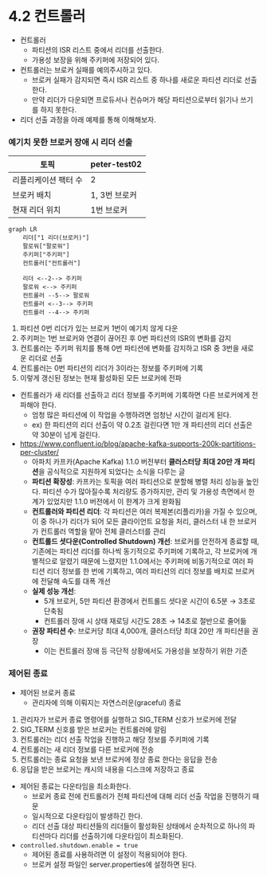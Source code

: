 # 4.2 컨트롤러

- 컨트롤러
    - 파티션의 ISR 리스트 중에서 리더를 선출한다.
    - 가용성 보장을 위해 주키퍼에 저장되어 있다.
- 컨트롤러는 브로커 실패를 예의주시하고 있다.
    - 브로커 실패가 감지되면 즉시 ISR 리스트 중 하나를 새로운 파티션 리더로 선출한다.
    - 만약 리더가 다운되면 프로듀서나 컨슈머가 해당 파티션으로부터 읽기나 쓰기를 하지 못한다.
- 리더 선출 과정을 아래 예제를 통해 이해해보자.

### 예기치 못한 브로커 장애 시 리더 선출

| 토픽 | peter-test02 |
| --- | --- |
| 리플리케이션 팩터 수 | 2 |
| 브로커 배치 | 1, 3번 브로커 |
| 현재 리더 위치 | 1번 브로커 |

```mermaid
graph LR
    리더["1 리더(브로커)"]
    팔로워["팔로워"]
    주키퍼["주키퍼"]
    컨트롤러["컨트롤러"]

    리더 <--2--> 주키퍼
    팔로워 <--> 주키퍼
    컨트롤러 --5--> 팔로워
    컨트롤러 <--3--> 주키퍼
    컨트롤러 --4--> 주키퍼

```

1. 파티션 0번 리더가 있는 브로커 1번이 예기치 않게 다운
2. 주키퍼는 1번 브로커와 연결이 끊어진 후 0번 파티션의 ISR의 변화를 감지
3. 컨트롤러는 주키퍼 워치를 통해 0번 파티션에 변화를 감지하고 ISR 중 3번을 새로운 리더로 선출
4. 컨트롤러는 0번 파티션의 리더가 3이라는 정보를 주키퍼에 기록
5. 이렇게 갱신된 정보는 현재 활성화된 모든 브로커에 전파

- 컨트롤러가 새 리더를 선출하고 리더 정보를 주키퍼에 기록하면 다른 브로커에게 전파해야 한다.
    - 엄청 많은 파티션에 이 작업을 수행하려면 엄청난 시간이 걸리게 된다.
    - ex) 한 파티션의 리더 선출이 약 0.2초 걸린다면 1만 개 파티션의 리더 선출은 약 30분이 넘게 걸린다.
- https://www.confluent.io/blog/apache-kafka-supports-200k-partitions-per-cluster/
    - 아파치 카프카(Apache Kafka) 1.1.0 버전부터 **클러스터당 최대 20만 개 파티션**을 공식적으로 지원하게 되었다는 소식을 다루는 글
    - **파티션 확장성**: 카프카는 토픽을 여러 파티션으로 분할해 병렬 처리 성능을 높인다. 파티션 수가 많아질수록 처리량도 증가하지만, 관리 및 가용성 측면에서 한계가 있었지만 1.1.0 버전에서 이 한계가 크게 완화됨
    - **컨트롤러와 파티션 리더**: 각 파티션은 여러 복제본(리플리카)을 가질 수 있으며, 이 중 하나가 리더가 되어 모든 클라이언트 요청을 처리, 클러스터 내 한 브로커가 컨트롤러 역할을 맡아 전체 클러스터를 관리
    - **컨트롤드 셧다운(Controlled Shutdown) 개선**: 브로커를 안전하게 종료할 때, 기존에는 파티션 리더를 하나씩 동기적으로 주키퍼에 기록하고, 각 브로커에 개별적으로 알렸기 때문에 느렸지만 1.1.0에서는 주키퍼에 비동기적으로 여러 파티션 리더 정보를 한 번에 기록하고, 여러 파티션의 리더 정보를 배치로 브로커에 전달해 속도를 대폭 개선
    - **실제 성능 개선**:
        - 5개 브로커, 5만 파티션 환경에서 컨트롤드 셧다운 시간이 6.5분 → 3초로 단축됨
        - 컨트롤러 장애 시 상태 재로딩 시간도 28초 → 14초로 절반으로 줄어듦
    - **권장 파티션 수**: 브로커당 최대 4,000개, 클러스터당 최대 20만 개 파티션을 권장
        - 이는 컨트롤러 장애 등 극단적 상황에서도 가용성을 보장하기 위한 기준

### 제어된 종료

- 제어된 브로커 종료
    - 관리자에 의해 이뤄지는 자연스러운(graceful) 종료

1. 관리자가 브로커 종료 명령어를 실행하고 SIG_TERM 신호가 브로커에 전달
2. SIG_TERM 신호를 받은 브로커는 컨트롤러에 알림
3. 컨트롤러는 리더 선출 작업을 진행하고 해당 정보를 주키퍼에 기록
4. 컨트롤러는 새 리더 정보를 다른 브로커에 전송
5. 컨트롤러는 종료 요청을 보낸 브로커에 정상 종료 한다는 응답을 전송
6. 응답을 받은 브로커는 캐시의 내용을 디스크에 저장하고 종료

- 제어된 종료는 다운타임을 최소화한다.
    - 브로커 종료 전에 컨트롤러가 전체 파티션에 대해 리더 선출 작업을 진행하기 때문
    - 일시적으로 다운타임이 발생하긴 한다.
    - 리더 선출 대상 파티션들의 리더들이 활성화된 상태에서 순차적으로 하나의 파티션마다 리더를 선출하기에 다운타임이 최소화된다.
- `controlled.shutdown.enable = true`
    - 제어된 종료를 사용하려면 이 설정이 적용되어야 한다.
    - 브로커 설정 파일인 server.properties에 설정하면 된다.
